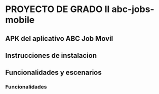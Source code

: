 # PROYECTO DE GRADO II  abc-jobs-mobile 
## APK del aplicativo ABC Job Movil

## Instrucciones de instalacion

## Funcionalidades y escenarios
### Funcionalidades
